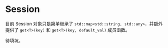 # Session

目前 Session 对象只是简单继承了 `std::map<std::string, std::any>`，并额外提供了 `get<T>(key)` 和 `get<T>(key, default_val)` 成员函数。

待填坑。

